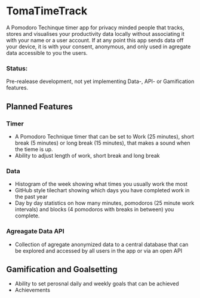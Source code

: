 # TomaTimeTrack
A Pomodoro Techinque timer app for privacy minded people that tracks, stores and visualises your productivity data locally without associating it with your name or a user account. If at any point this app sends data off your device, it is with your consent, anonymous, and only used in agregate data accessible to you the users.

### Status:
Pre-realease development, not yet implementing Data-, API- or Gamification features.

## Planned Features
### Timer
* A Pomodoro Technique timer that can be set to Work (25 minutes), short break (5 minutes) or long break (15 minutes), that makes a sound when the tieme is up.
* Ability to adjust length of work, short break and long break
### Data
* Histogram of the week showing what times you usually work the most
* GitHub style tilechart showing which days you have completed work in the past year
* Day by day statistics on how many minutes, pomodoros (25 minute work intervals) 
and blocks (4 pomodoros with breaks in between) you complete.
### Agreagate Data API
* Collection of agregate anonymized data to a central database that can be explored and accessed by all users in the app or via an open API
## Gamification and Goalsetting
* Ability to set perosnal daily and weekly goals that can be achieved
* Achievements
